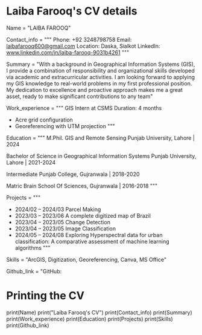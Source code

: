 # Laiba Farooq's CV details

Name = "LAIBA FAROOQ"

Contact_info = """
Phone: +92 3248798758
Email: laibafarooq600@gmail.com
Location: Daska, Sialkot
LinkedIn: www.linkedin.com/in/laiba-farooq-9031b4261
"""

Summary = "With a background in Geographical Information Systems (GIS), I provide a combination of responsibility and organizational skills developed via academic and extracurricular activities. I am looking forward to applying my GIS knowledge to real-world problems in my first professional position. My dedication to excellence and proactive approach makes me a great asset, ready to make significant contributions to any team"

Work_experience = """
GIS Intern at CSMS 
Duration: 4 months
- Acre grid configuration
- Georeferencing with UTM projection
"""

Education = """
M.Phil. GIS and Remote Sensing
Punjab University, Lahore | 2024

Bachelor of Science in Geographical Information Systems
Punjab University, Lahore | 2021-2024

Intermediate
Punjab College, Gujranwala | 2018-2020

Matric
Brain School Of Sciences, Gujranwala | 2016-2018
"""

Projects = """
- 2024/02 – 2024/03 Parcel Making
- 2023/03 – 2023/06 A complete digitized map of Brazil
- 2023/04 – 2023/05 Change Detection
- 2023/04 – 2023/05  Image Classification
- 2024/05 – 2024/08 Exploring Hyperspectral data for urban classification: A comparative assessment of machine learning algorithms
"""

Skills = "ArcGIS, Digitization, Georeferencing, Canva, MS Office"

Github_link = "GitHub:

# Printing the CV
print(Name)
print("Laiba Farooq's CV")
print(Contact_info)
print(Summary)
print(Work_experience)
print(Education)
print(Projects)
print(Skills)
print(Github_link)




